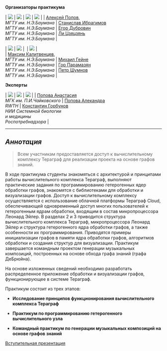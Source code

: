 **Организаторы практикума**


|   <img src="assets/aleksei_popov.png" class="smallPic"> |  <img src="assets/stanislav_ibragimov.png" class="smallPic">  |  <img src="assets/egor_dubrovin.png" class="smallPic">  |  <img src="assets/Li.png" class="smallPic">  | 
|   [Алексей Попов](mailto:alexpopov@bmstu.ru), <br> *МГТУ им. Н.Э.Баумана*   |   [Станислав  Ибрагимов](mailto:ibragimov@bmstu.ru)  <br>  *МГТУ им. Н.Э.Баумана*    |   [Егор Дубровин](mailto:dubrovin.en@ya.ru)  <br>  *МГТУ им. Н.Э.Баумана*    |   [Ли Цзяцзянь](mailto:dreki.li@mail.ru)  <br>  *МГТУ им. Н.Э.Баумана*    |   
 
|   <img src="assets/max_kalitvencev.png" class="smallPic"> |  <img src="assets/PXL_20220430_152105151.MP-modified.png" class="smallPic">  |  <img src="" class="smallPic">  |  <img src="assets/petr_shumnov.png" class="smallPic">  |  
|   [Максим Калитвенцев](mailto:alexpopov@bmstu.ru), <br> *МГТУ им. Н.Э.Баумана*   |   [Михаил Гейне](mailto:mike.geine@gmail.com)  <br>  *МГТУ им. Н.Э.Баумана*    |   [Гор Парамазян](mailto:anon@anon.ru)  <br>  *МГТУ им. Н.Э.Баумана*    |   [Петр Шумнов](mailto:anon@anon.ru)  <br>  *МГТУ им. Н.Э.Баумана*    |

**Эксперты**

|   <img src="assets/anastasia_popova.png" class="smallPic">  |   <img src="assets/aleksandra_popova.png" class="smallPic">  |   <img src="assets/892_oooo.plus.png" class="smallPic">  | 
|  [Попова Анастасия](mailto:anon@anon.ru)<br>*МГК им. П.И.Чайковского* |  [Попова Алекандра](mailto:anon@anon.ru) <br>*RWTH*   |  [Константин Горбунов](mailto:anon@anon.ru)  <br>*НИИ Системной биологии<br>и медицины<br>Роспотребнадзора*   |    



---
	

## *Аннотация* 

> Всем участникам предоставляется доступ к вычислительному комплексу Тераграф для реализации проекта на основе графов знаний. 

В ходе практикума студенты знакомяться с архитектурой и принципами работы вычислительного комплекса Тераграф,  выполняют практические задания по программированию гетерогенных ядер обработки графов, знакомятся с библиотеками для обработки и визуализации графов. Доступ к вычислительному комплексу осуществляется с использование облачной платформы Тераграф Cloud, обеспечивающей одновременный доступ многих пользователей к гетерогенным ядрам обработки, входящим в состав микропроцессора Леонард Эйлер. В разделах 2 и 3 приводится структура вычислительного комплекса Тераграф, микропроцессора Леонард Эйлер и структура гетерогенного ядра обработки графов, а также особенности их программирования. Приводятся примеры инициализации графов в памяти ядра обработки графов, алгоритмов обработки и создания структур для визуализации. Практикум завершается командным проектом генерации музыкальных композиций, построенных на основе обхода графа знаний (графа ДеБрюйна). 

На основе изложенных сведений необходимо разработать распределенное приложение обработки и визуализации графов, функционирующее в системе Тераграф.

Практикум состоит из трех этапов:

- **Исследование принципов функционирования вычислительного комплекса Тераграф**

- **Практикум по программированию гетерогенного вычислительного узла**

- **Командный практикум по генерации музыкальных композиций на основе графов знаний**

<a href="https://github.com/alexbmstu/2023/blob/master/docs/pr2023.pdf" target="_blank">Вступительная презентация</a>


